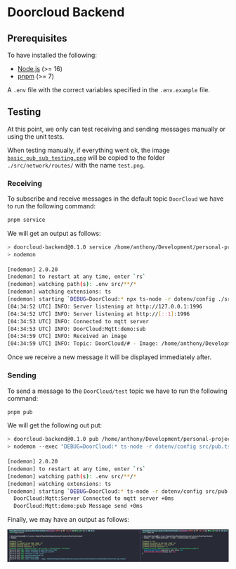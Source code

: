 # Doorcloud Backend

## Prerequisites

To have installed the following:

- [Node.js](https://nodejs.org/) (>= 16)
- [pnpm](https://pnpm.io/) (>= 7)

A `.env` file with the correct variables specified in the `.env.example` file.

## Testing

At this point, we only can test receiving and sending messages manually or using the unit tests.

When testing manually, if everything went ok, the image [`basic_pub_sub_testing.png`](basic_pub_sub_test.png) will be copied to the folder `./src/network/routes/` with the name `test.png`.

### Receiving

To subscribe and receive messages in the default topic `DoorCloud` we have to run the following command:

```bash
pnpm service
```

We will get an output as follows:

```bash
> doorcloud-backend@0.1.0 service /home/anthony/Development/personal-projects/DoorCloud-backend
> nodemon

[nodemon] 2.0.20
[nodemon] to restart at any time, enter `rs`
[nodemon] watching path(s): .env src/**/*
[nodemon] watching extensions: ts
[nodemon] starting `DEBUG=DoorCloud:* npx ts-node -r dotenv/config ./src/index`
[04:34:52 UTC] INFO: Server listening at http://127.0.0.1:1996
[04:34:52 UTC] INFO: Server listening at http://[::1]:1996
[04:34:53 UTC] INFO: Connected to mqtt server
[04:34:53 UTC] INFO: DoorCloud:Mqtt:demo:sub
[04:34:59 UTC] INFO: Received an image
[04:34:59 UTC] INFO: Topic: DoorCloud/# - Image: /home/anthony/Development/personal-projects/DoorCloud-backend/src/network/mqtt/routes/test.png created.
```

Once we receive a new message it will be displayed immediately after.

### Sending

To send a message to the `DoorCloud/test` topic we have to run the following command:

```bash
pnpm pub
```

We will get the following out put:

```bash
> doorcloud-backend@0.1.0 pub /home/anthony/Development/personal-projects/DoorCloud-backend
> nodemon --exec "DEBUG=DoorCloud:* ts-node -r dotenv/config src/pub.ts"

[nodemon] 2.0.20
[nodemon] to restart at any time, enter `rs`
[nodemon] watching path(s): .env src/**/*
[nodemon] watching extensions: ts
[nodemon] starting `DEBUG=DoorCloud:* ts-node -r dotenv/config src/pub.ts`
  DoorCloud:Mqtt:Server Connected to mqtt server +0ms
  DoorCloud:Mqtt:demo:pub Message send +0ms
```

Finally, we may have an output as follows:

![](basic_pub_sub_test.png)

<!-- ### Unit test

In order to run the unit tests of the project you can run:

```bash
pnpm test:local
``` -->
